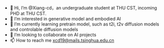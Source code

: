 - 👋 Hi, I’m @Xiang-cd，an undergraduate student at THU CST, incoming PHD at THU CST.
- 👀 I’m interested in generative model and embodied AI
- 🌱 I’m currently learning pretrain model, such as t2i, t2v diffusion models and controlable diffusion models
- 💞️ I’m looking to collaborate on AI projects
- 📫 How to reach me xcd19@mails.tsinghua.edu.cn

<!---
Xiang-cd/Xiang-cd is a ✨ special ✨ repository because its `README.md` (this file) appears on your GitHub profile.
You can click the Preview link to take a look at your changes.
--->
